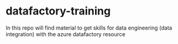 # datafactory-training
In this repo will find material to get skills for data engineering (data integration) with the azure datafactory resource
